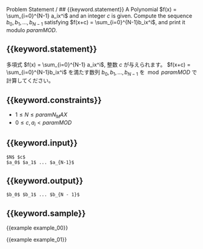 Problem Statement / ## {{keyword.statement}}
A Polynomial $f(x) = \sum_{i=0}^{N-1} a_ix^i$ and an integer $c$ is given.
Compute the sequence $b_0, b_1, \ldots, b_{N-1}$ satisfying $f(x+c) = \sum_{i=0}^{N-1}b_ix^i$, and print it modulo ${{param MOD}}$.

## {{keyword.statement}}
多項式 $f(x) = \sum_{i=0}^{N-1} a_ix^i$, 整数 $c$ が与えられます。
$f(x+c) = \sum_{i=0}^{N-1}b_ix^i$ を満たす数列 $b_0, b_1, \ldots, b_{N-1}$ を $\bmod {{param MOD}}$ で計算してください。

## {{keyword.constraints}}

- $1 \leq N \leq {{param N_MAX}}$
- $0 \leq c, a_i < {{param MOD}}$

## {{keyword.input}}

```
$N$ $c$
$a_0$ $a_1$ ... $a_{N-1}$
```

## {{keyword.output}}

```
$b_0$ $b_1$ ... $b_{N - 1}$
```

## {{keyword.sample}}

{{example example_00}}

{{example example_01}}
